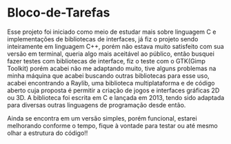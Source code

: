 # Bloco-de-Tarefas

Esse projeto foi iniciado como meio de estudar mais sobre linguagem C e implementações de bibliotecas de interfaces, já fiz o projeto sendo inteiramente em linguagem C++, porém não estava muito satisfeito com sua versão em terminal, queria algo mais aceitável ao público, então busquei fazer testes com bibliotecas de interface, fiz o teste com o GTK(Gimp Toolkit) porém acabei não me adaptando muito, tive alguns problemas na minha máquina que acabei buscando outras bibliotecas para esse uso, acabei encontrando a Raylib, uma biblioteca multiplataforma e de código aberto cuja proposta é permitir a criação de jogos e interfaces gráficas 2D ou 3D. A biblioteca foi escrita em C e lançada em 2013, tendo sido adaptada para diversas outras linguagens de programação desde então. 

Ainda se encontra em um versão simples, porém funcional, estarei melhorando conforme o tempo, fique à vontade para testar ou até mesmo olhar a estrutura do código!!


